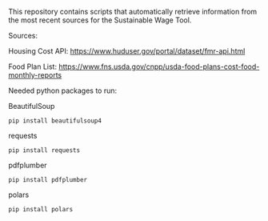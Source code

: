 This repository contains scripts that automatically retrieve information from the most recent sources for the Sustainable Wage Tool.

Sources:

Housing Cost API: https://www.huduser.gov/portal/dataset/fmr-api.html

Food Plan List: https://www.fns.usda.gov/cnpp/usda-food-plans-cost-food-monthly-reports


Needed python packages to run:

BeautifulSoup
```
pip install beautifulsoup4
```

requests

```
pip install requests
```
pdfplumber

```
pip install pdfplumber
```

polars

```
pip install polars
```
